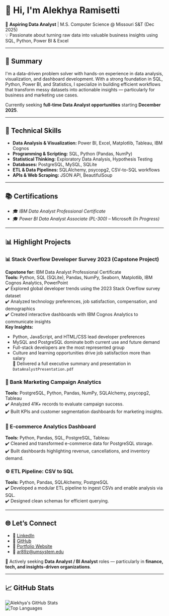 # 👋 Hi, I'm Alekhya Ramisetti

🎯 **Aspiring Data Analyst** | M.S. Computer Science @ Missouri S&T (Dec 2025)  
💡 Passionate about turning raw data into valuable business insights using SQL, Python, Power BI & Excel

---

## 📌 Summary

I'm a data-driven problem solver with hands-on experience in data analysis, visualization, and dashboard development. With a strong foundation in SQL, Python, Power BI, and Statistics, I specialize in building efficient workflows that transform messy datasets into actionable insights — particularly for business and marketing use cases.

Currently seeking **full-time Data Analyst opportunities** starting **December 2025**.

---

## 🔧 Technical Skills

- **Data Analysis & Visualization:** Power BI, Excel, Matplotlib, Tableau, IBM Cognos  
- **Programming & Scripting:** SQL, Python (Pandas, NumPy)  
- **Statistical Thinking:** Exploratory Data Analysis, Hypothesis Testing  
- **Databases:** PostgreSQL, MySQL, SQLite  
- **ETL & Data Pipelines:** SQLAlchemy, psycopg2, CSV-to-SQL workflows  
- **APIs & Web Scraping:** JSON API, BeautifulSoup  

---

## 📚 Certifications

- 🎓 *IBM Data Analyst Professional Certificate*
- 🎓 *Power BI Data Analyst Associate (PL-300)* – Microsoft *(In Progress)*

---

## 📊 Highlight Projects

### 📊 Stack Overflow Developer Survey 2023 (Capstone Project)  
**Capstone for:** IBM Data Analyst Professional Certificate  
**Tools:** Python, SQL (SQLite), Pandas, NumPy, Seaborn, Matplotlib, IBM Cognos Analytics, PowerPoint  
✔️ Explored global developer trends using the 2023 Stack Overflow survey dataset  
✔️ Analyzed technology preferences, job satisfaction, compensation, and demographics  
✔️ Created interactive dashboards with IBM Cognos Analytics to communicate insights  
**Key Insights:**  
- Python, JavaScript, and HTML/CSS lead developer preferences  
- MySQL and PostgreSQL dominate both current use and future demand  
- Full-stack developers are the most represented group  
- Culture and learning opportunities drive job satisfaction more than salary  
📄 Delivered a full executive summary and presentation in `DataAnalystPresentation.pdf`


### 🏦 Bank Marketing Campaign Analytics  
**Tools:** PostgreSQL, Python, Pandas, NumPy, SQLAlchemy, psycopg2, Tableau  
✔️ Analyzed 41K+ records to evaluate campaign success.  
✔️ Built KPIs and customer segmentation dashboards for marketing insights.

### 🛒 E-commerce Analytics Dashboard  
**Tools:** Python, Pandas, SQL, PostgreSQL, Tableau  
✔️ Cleaned and transformed e-commerce data for PostgreSQL storage.  
✔️ Built dashboards highlighting revenue, cancellations, and inventory demand.

### ⚙️ ETL Pipeline: CSV to SQL  
**Tools:** Python, Pandas, SQLAlchemy, PostgreSQL  
✔️ Developed a modular ETL pipeline to ingest CSVs and enable analysis via SQL.  
✔️ Designed clean schemas for efficient querying.
  

---

## 🌐 Let’s Connect

- 🔗 [LinkedIn](https://www.linkedin.com/in/alekhyaramisetti/)  
- 🔗 [GitHub](https://github.com/alekhyaramisetti01)  
- 🔗 [Portfolio Website](https://alekhya-ramisetti.super.site/)  
- 📧 ar89z@umsystem.edu

💼 Actively seeking **Data Analyst / BI Analyst** roles — particularly in **finance, tech, and insights-driven organizations**.

---

## 📈 GitHub Stats

![Alekhya's GitHub Stats](https://github-readme-stats.vercel.app/api?username=alekhyaramisetti01&show_icons=true&theme=default)  
![Top Languages](https://github-readme-stats.vercel.app/api/top-langs/?username=alekhyaramisetti01&layout=compact)
